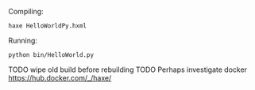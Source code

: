 Compiling:
```
haxe HelloWorldPy.hxml
```

Running:
```
python bin/HelloWorld.py
```

TODO wipe old build before rebuilding
TODO Perhaps investigate docker https://hub.docker.com/_/haxe/

